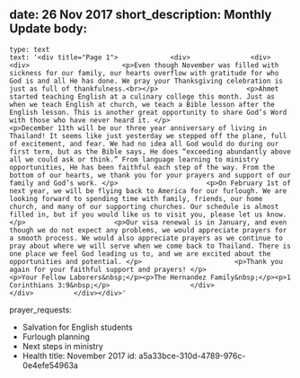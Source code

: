 date: 26 Nov 2017
short_description: Monthly Update
body:
  - 
    type: text
    text: '<div title="Page 1"> 			<div> 				<div> 					<div> 						<p>Even though November was filled with sickness for our family, our hearts overflow with gratitude for who God is and all He has done. We pray your Thanksgiving celebration is just as full of thankfulness.<br></p>						<p>Ahmet started teaching English at a culinary college this month. Just as when we teach English at church, we teach a Bible lesson after the English lesson. This is another great opportunity to share God’s Word with those who have never heard it. </p>						<p>December 11th will be our three year anniversary of living in Thailand! It seems like just yesterday we stepped off the plane, full of excitement, and fear. We had no idea all God would do during our first term, but as the Bible says, He does “exceeding abundantly above all we could ask or think.” From language learning to ministry opportunities, He has been faithful each step of the way. From the bottom of our hearts, we thank you for your prayers and support of our family and God’s work. </p>						<p>On February 1st of next year, we will be flying back to America for our furlough. We are looking forward to spending time with family, friends, our home church, and many of our supporting churches. Our schedule is almost filled in, but if you would like us to visit you, please let us know. </p>						<p>Our visa renewal is in January, and even though we do not expect any problems, we would appreciate prayers for a smooth process. We would also appreciate prayers as we continue to pray about where we will serve when we come back to Thailand. There is one place we feel God leading us to, and we are excited about the opportunities and potential. </p>						<p>Thank you again for your faithful support and prayers! </p>						<p>Your Fellow Laborers&nbsp;</p><p>The Hernandez Family&nbsp;</p><p>1 Corinthians 3:9&nbsp;</p>					</div> 				</div> 			</div></div>'
prayer_requests:
  - Salvation for English students
  - Furlough planning
  - Next steps in ministry
  - Health
title: November 2017
id: a5a33bce-310d-4789-976c-0e4efe54963a
